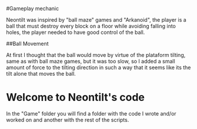 #Gameplay mechanic

Neontilt was inspired by "ball maze" games and "Arkanoid", the player is a ball that must destroy every block on a floor while avoiding falling into holes, the player needed to have good control of the ball.

##Ball Movement

At first I thought that the ball would move by virtue of the plataform tilting, same as with ball maze games, but it was too slow, so I added a small amount of force to the tilting direction in such a way that it seems like its the tilt alone that moves the ball.

# Welcome to Neontilt's code

In the "Game" folder you will find a folder with the code I wrote and/or worked on and another with the rest of the scripts.

